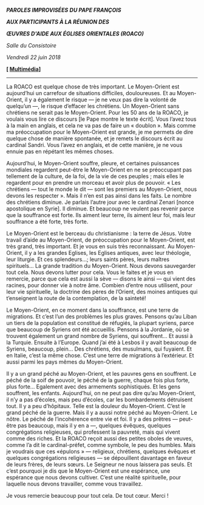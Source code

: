 ***PAROLES IMPROVISÉES*** ***DU PAPE FRANÇOIS***

***AUX PARTICIPANTS À LA RÉUNION DES***

***ŒUVRES D'AIDE AUX ÉGLISES ORIENTALES (ROACO)***

*Salle du Consistoire*

*Vendredi 22 juin 2018*

**[ [Multimédia](http://w2.vatican.va/content/francesco/fr/events/event.dir.html/content/vaticanevents/fr/2018/6/22/roaco.html)]**

* * *

La ROACO est quelque chose de très important. Le Moyen-Orient est aujourd’hui un carrefour de situations difficiles, douloureuses. Et au Moyen-Orient, il y a également le risque — je ne veux pas dire la volonté de quelqu’un —, le risque d’effacer les chrétiens. Un Moyen-Orient sans chrétiens ne serait pas le Moyen-Orient. Pour les 50 ans de la ROACO, je voulais vous lire ce discours [le Pape montre le texte écrit]. Vous l’avez tous à la main en anglais, et cela ne va pas de faire un « doublon ». Mais comme ma préoccupation pour le Moyen-Orient est grande, je me permets de dire quelque chose de manière spontanée, et je remets le discours écrit au cardinal Sandri. Vous l’avez en anglais, et de cette manière, je ne vous ennuie pas en répétant les mêmes choses.

Aujourd’hui, le Moyen-Orient souffre, pleure, et certaines puissances mondiales regardent peut-être le Moyen-Orient en ne se préoccupant pas tellement de la culture, de la foi, de la vie de ces peuples ; mais elles le regardent pour en prendre un morceau et avoir plus de pouvoir. « Les chrétiens — tout le monde le dit — sont les premiers au Moyen-Orient, nous devons les respecter ». Mais il n’en est pas ainsi dans les faits. Le nombre des chrétiens diminue. Je parlais l’autre jour avec le cardinal Zenari [nonce apostolique en Syrie]. Il diminue. Et beaucoup ne veulent pas revenir parce que la souffrance est forte. Ils aiment leur terre, ils aiment leur foi, mais leur souffrance a été forte, très forte.

Le Moyen-Orient est le berceau du christianisme : la terre de Jésus. Votre travail d’aide au Moyen-Orient, de préoccupation pour le Moyen-Orient, est très grand, très important. Et je vous en suis très reconnaissant. Au Moyen-Orient, il y a les grandes Eglises, les Eglises antiques, avec leur théologie, leur liturgie. Et ces splendeurs…; leurs saints pères, leurs maîtres spirituels… La grande tradition du Moyen-Orient. Nous devons sauvegarder tout cela. Nous devons lutter pour cela. Vous le faites et je vous en remercie, parce que cela est aussi la sève — disons le ainsi — qui vient des racines, pour donner vie à notre âme. Combien d’entre nous utilisent, pour leur vie spirituelle, la doctrine des pères de l’Orient, des moines antiques qui t’enseignent la route de la contemplation, de la sainteté!

Le Moyen-Orient, en ce moment dans la souffrance, est une terre de migrations. Et c’est l’un des problèmes les plus graves. Pensons qu’au Liban un tiers de la population est constitué de réfugiés, la plupart syriens, parce que beaucoup de Syriens ont été accueillis. Pensons à la Jordanie, où se trouvent également un grand nombre de Syriens, qui souffrent… Et aussi à la Turquie. Ensuite à l’Europe. Quand j’ai été à Lesbos il y avait beaucoup de Syriens, beaucoup, plein… Des chrétiens, des musulmans, qui fuyaient. Et en Italie, c’est la même chose. C’est une terre de migrations à l’extérieur. Et aussi parmi les pays mêmes du Moyen-Orient.

Il y a un grand péché au Moyen-Orient, et les pauvres gens en souffrent. Le péché de la soif de pouvoir, le péché de la guerre, chaque fois plus forte, plus forte… Egalement avec des armements sophistiqués. Et les gens souffrent, les enfants. Aujourd’hui, on ne peut pas dire qu’au Moyen-Orient, il n’y a pas d’écoles, mais peu d’écoles, car les bombardements détruisent tout. Il y a peu d’hôpitaux. Telle est la douleur du Moyen-Orient. C’est le grand péché de la guerre. Mais il y a aussi notre péché au Moyen-Orient. Le nôtre. Le péché de l’incohérence entre vie et foi. Il y a des prêtres — peut-être pas beaucoup, mais il y en a —, quelques évêques, quelques congrégations religieuses, qui professent la pauvreté, mais qui vivent comme des riches. Et la ROACO reçoit aussi des petites oboles de veuves, comme l’a dit le cardinal-préfet, comme symbole, le peu des humbles. Mais je voudrais que ces «épulons » — religieux, chrétiens, quelques évêques et quelques congrégations religieuses — se dépouillent davantage en faveur de leurs frères, de leurs sœurs. Le Seigneur ne nous laissera pas seuls. Et c’est pourquoi je dis que le Moyen-Orient est une espérance, une espérance que nous devons cultiver. C’est une réalité spirituelle, pour laquelle nous devons travailler, comme vous travaillez.

Je vous remercie beaucoup pour tout cela. De tout cœur. Merci !